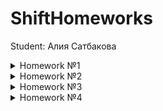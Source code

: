 # ShiftHomeworks

Student: Алия Сатбакова

<details>
<summary>Homework №1</summary>

## HW1

Разработать приложение для учета автомобилей.

Организовать работу с проектом на GitHub.

**Функционал приложения:** 

Приложение должно обладать интерфейсом взаимодействия с пользователем (меню с возможностью выбора нужного варианта). Основные функции:
1. Добавление нового автомобиля
2. Вывод списка добавленных автомобилей
3. Вывод списка автомобилей с использованием фильтра по типу кузова автомобиля
4. Интерфейс приложения: консольное приложение
5. Для работы с данными автомобиля использовать структуру (с опциональными и не опциональными полями)
6. Отображение информации должно быть в формате: 
  - <Поле>: <Значение>
7. Для необязательных полей при отсутствии значения: 
  - год выпуска – отображать «-» 
  - гос. номер – пропускать это поле (оно не должно отображаться)
</details>

<details>
<summary>Homework №2</summary>

## HW2

Разработать приложение, реализующее потокобезопассную коллекцию.

**Функционал приложения:** 

Необходимо реализовать потокобезопасный массив, обеспечивающий корректное изменение/получение хранимых данных.
Для демонстрации результата добавить в один concurrent queue две асинхронные задачи, в которых параллельно друг другу будет происходить добавление элементов в потокобезопасный массив.

**Обязательные методы:** 
1. Добавляет новый элемент 
2. Удаляет элемент с указанным индексом
3. Возвращает элемент с указанным индексом
4. Метод проверки наличия элемента в коллекции. Возвращает true при наличии элемента в коллекции

**Обязательные свойства:** 
1. Если массив пуст, возвращает true 
2. Возвращает количество элементов в массиве
</details>

<details>
<summary>Homework №3</summary>

## HW3

Приложение - визитка.

**Функционал приложения:** 

Приложение имеет сториборд с UITabBarController с тремя экранами.
1. Первый экран
  - Фото или аватарка  
  - Информация о себе: имя, возраст, город, образование и т.д.
2. Второй экран
  - Навыки разработчика: как давно занимаетесь программированием, какие языки изучали, чего ждете от обучения.
3. Третий экран
  - Ваши увлечения помимо разработки - хобби

На каждом из экранов должно быть минимум 3 элемента (View) из пройденных (без Table и Collection).

Один экран верстка через storyboard, остальные два экрана - SnapKit или нативная верстка (Constraints).
</details>

<details>
<summary>Homework №4</summary>

## HW4

Создать приложение на основе UICollectionView.

Имя проекта - CollectionApp.

**Функционал приложения:**

Источник данных не принципиален, но коллекция должна содержать минимум 10 айтемов.
1. Ячейка коллекции должна содержать как минимум картинку и один лейбл
2. По нажатию на ячейку должен открываться экран с детальной информацией (должна быть возможность вернуться назад *)
   - Открываемый экран должен быть внутри стека. (UINavigationController)
3. На экране детальной информации должно быть реализовано открытие еще одного экрана (модально *)
   - Должен открываться поверх представленного ViewController’a
4. Приложение должно поддерживать портретную и альбомную ориентации


</details>
